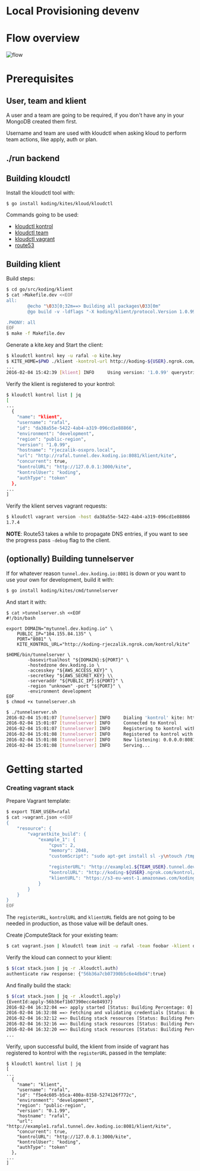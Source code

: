 Local Provisioning devenv
=========================

# Flow overview

![flow](http://i.imgur.com/6jqrNs2.png)

# Prerequisites

## User, team and klient

A user and a team are going to be required, if you don't have any in your MongoDB created them first.

Username and team are used with kloudctl when asking kloud to perform team actions, like apply, auth or plan.

## ./run backend

## Building kloudctl

Install the kloudctl tool with:

```
$ go install koding/kites/kloud/kloudctl
```

Commands going to be used:

- [kloudctl kontrol](./go/src/kites/kloud/kloudctl/README.md#kontrol)
- [kloudctl team](./go/src/kites/kloud/kloudctl/README.md#team)
- [kloudctl vagrant](./go/src/kites/kloud/kloudctl/README.md#vagrant)
- [route53](./go/src/kites/kloud/scripts/route53/README.md)

## Building klient

Build steps:

```bash
$ cd go/src/koding/klient
$ cat >Makefile.dev <<EOF
all:
        @echo "\033[0;32m==> Building all packages\033[0m"
        @go build -v -ldflags "-X koding/klient/protocol.Version 1.0.99 -X koding/klient/protocol.Environment development"

.PHONY: all
EOF
$ make -f Makefile.dev
```

Generate a kite.key and Start the client:

```bash
$ kloudctl kontrol key -u rafal -o kite.key
$ KITE_HOME=$PWD ./klient -kontrol-url http://koding-${USER}.ngrok.com/kontrol/kite -tunnel-server tunnel.dev.koding.io:8081
...
2016-02-04 15:42:39 [klient] INFO     Using version: '1.0.99' querystring: 'da38a55e-5422-4ab4-a319-096cd1e88866'
```

Verify the klient is registered to your kontrol:

```bash
$ kloudctl kontrol list | jq
[
...
  {
    "name": "klient",
    "username": "rafal",
    "id": "da38a55e-5422-4ab4-a319-096cd1e88866",
    "environment": "development",
    "region": "public-region",
    "version": "1.0.99",
    "hostname": "rjeczalik-osxpro.local",
    "url": "http://rafal.tunnel.dev.koding.io:8081/klient/kite",
    "concurrent": true,
    "kontrolURL": "http://127.0.0.1:3000/kite",
    "kontrolUser": "koding",
    "authType": "token"
  },
...
]
```

Verify the klient serves vagrant requests:

```bash
$ kloudctl vagrant version -host da38a55e-5422-4ab4-a319-096cd1e88866
1.7.4
```

**NOTE**: Route53 takes a while to propagate DNS entries, if you want to see the progress pass `-debug` flag to the client.

## (optionally) Building tunnelserver

If for whatever reason `tunnel.dev.koding.io:8081` is down or you want to use your own for development, build it with:

```bash
$ go install koding/kites/cmd/tunnelserver
```

And start it with:

```
$ cat >tunnelserver.sh <<EOF
#!/bin/bash

export DOMAIN="mytunnel.dev.koding.io" \
	PUBLIC_IP="104.155.84.135" \
	PORT="8081" \
	KITE_KONTROL_URL="http://koding-rjeczalik.ngrok.com/kontrol/kite"

$HOME/bin/tunnelserver \
        -basevirtualhost "${DOMAIN}:${PORT}" \
        -hostedzone dev.koding.io \
        -accesskey "${AWS_ACCESS_KEY}" \
        -secretkey "${AWS_SECRET_KEY} \\
        -serveraddr "${PUBLIC_IP}:${PORT}" \
        -region "unknown" -port "${PORT}" \
        -environment development
EOF
$ chmod +x tunnelserver.sh
```
```bash
$ ./tunnelserver.sh
2016-02-04 15:01:07 [tunnelserver] INFO     Dialing 'kontrol' kite: http://koding-rjeczalik.ngrok.com/kontrol/kite
2016-02-04 15:01:07 [tunnelserver] INFO     Connected to Kontrol
2016-02-04 15:01:07 [tunnelserver] INFO     Registering to kontrol with URL: http://104.155.84.135:8081/tunnelkite-0.0.1/kite
2016-02-04 15:01:08 [tunnelserver] INFO     Registered to kontrol with URL: http://104.155.84.135:8081/tunnelkite-0.0.1/kite and Kite query: /koding/development/tunnelkite/0.0.1/unknown/koding-vm/3813c4bc-33a2-4219-b7e7-fc31d3237148
2016-02-04 15:01:08 [tunnelserver] INFO     New listening: 0.0.0.0:8081
2016-02-04 15:01:08 [tunnelserver] INFO     Serving...
```

# Getting started

### Creating vagrant stack

Prepare Vagrant template:

```bash
$ export TEAM_USER=rafal
$ cat >vagrant.json <<EOF
{
    "resource": {
        "vagrantkite_build": {
            "example_1": {
                "cpus": 2,
                "memory": 2048,
                "customScript": "sudo apt-get install sl -y\ntouch /tmp/${var.koding_user_username}.txt",

                "registerURL": "http://example1.${TEAM_USER}.tunnel.dev.koding.io:8081/klient/kite",
                "kontrolURL": "http://koding-${USER}.ngrok.com/kontrol/kite",
                "klientURL": "https://s3-eu-west-1.amazonaws.com/kodingdev-klient/klient_0.1.99_development_amd64.deb"
            }
        }
    }
}
EOF
```

The `registerURL`, `kontrolURL` and `klientURL` fields are not going to be needed in production, as those value will be default ones.

Create jComputeStack for your existing team:

```bash
$ cat vagrant.json | kloudctl team init -u rafal -team foobar -klient da38a55e-5422-4ab4-a319-096cd1e88866 > stack.json
```

Verify the kloud can connect to your klient:

```bash
$ $(cat stack.json | jq -r .kloudctl.auth)
authenticate raw response: {"56b36a7cb07390b5c6e4dbd4":true}
```

And finally build the stack:

```bash
$ $(cat stack.json | jq -r .kloudctl.apply)
{EventId:apply-56b36ef1b07390ecc4e84937}
2016-02-04 16:32:04 ==> apply started [Status: Building Percentage: 0]
2016-02-04 16:32:08 ==> Fetching and validating credentials [Status: Building Percentage: 30]
2016-02-04 16:32:12 ==> Building stack resources [Status: Building Percentage: 50]
2016-02-04 16:32:16 ==> Building stack resources [Status: Building Percentage: 55]
2016-02-04 16:32:20 ==> Building stack resources [Status: Building Percentage: 60]
...
```

Verify, upon successful build, the klient from inside of vagrant has registered to kontrol with the `registerURL` passed in the template:

```
$ kloudctl kontrol list | jq
[
...
  {
    "name": "klient",
    "username": "rafal",
    "id": "f5e4c605-b5ca-400a-8158-5274126f772c",
    "environment": "development",
    "region": "public-region",
    "version": "0.1.99",
    "hostname": "rafal",
    "url": "http://example1.rafal.tunnel.dev.koding.io:8081/klient/kite",
    "concurrent": true,
    "kontrolURL": "http://127.0.0.1:3000/kite",
    "kontrolUser": "koding",
    "authType": "token"
  },
...
]
```
